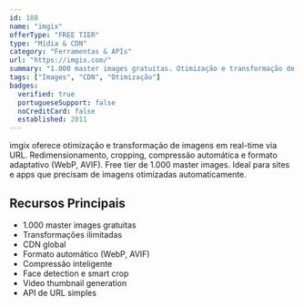 ```yaml
---
id: 188
name: "imgix"
offerType: "FREE TIER"
type: "Mídia & CDN"
category: "Ferramentas & APIs"
url: "https://imgix.com/"
summary: "1.000 master images gratuitas. Otimização e transformação de imagens em real-time."
tags: ["Images", "CDN", "Otimização"]
badges:
  verified: true
  portugueseSupport: false
  noCreditCard: false
  established: 2011
---
```


imgix oferece otimização e transformação de imagens em real-time via URL. Redimensionamento, cropping, compressão automática e formato adaptativo (WebP, AVIF). Free tier de 1.000 master images. Ideal para sites e apps que precisam de imagens otimizadas automaticamente.

## Recursos Principais

- 1.000 master images gratuitas
- Transformações ilimitadas
- CDN global
- Formato automático (WebP, AVIF)
- Compressão inteligente
- Face detection e smart crop
- Video thumbnail generation
- API de URL simples
